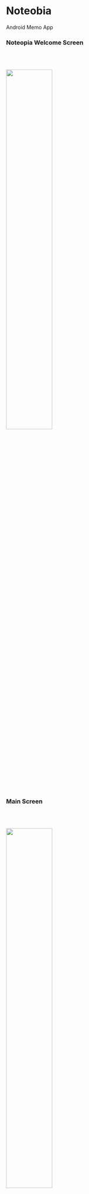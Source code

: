 # Noteobia
Android Memo App
<br/>
<h3>Noteopia Welcome Screen<h3/><br/><br/>
<img src="https://github.com/MU-SA/Noteopia/blob/master/Noteopia/extras/splash.png" height = "50%" width="50%">

<br/>
<h3>Main Screen<h3/><br/><br/>
<img src="https://github.com/MU-SA/Noteopia/blob/master/Noteopia/extras/main.png" height = "50%" width="50%">


<br/>
<h3>Add Note<h3/><br/><br/>
<h6>After clicking at "Add A New Note" button a popup window will show up!<h6/><br/>
<img src="https://github.com/MU-SA/Noteopia/blob/master/Noteopia/extras/addNote.png" height = "50%" width="50%">


<br/>
<h3>First Note Successfully added!<h3/><br/><br/>
<h6>All your notes are saved in a SQLite Database that is kept private and ssave, if you want to remove a note just swipe it to the right or to the left<h6/><br/>
<img src="https://github.com/MU-SA/Noteopia/blob/master/Noteopia/extras/Screenshot_2017-12-04-10-57-02.png" height = "50%" width="50%">


<br/>
<h3>Edit Notes<h3/><br/><br/>
<h6>You can edit any note by just clicking it!<h6/><br/>
<img src="https://github.com/MU-SA/Noteopia/blob/master/Noteopia/extras/edit.png" height = "50%" width="50%">

<br/>
<h3>Note head !?<h3/><br/><br/>
<h6>Very useful service that allows you to write any note while using your phone<h6/><br/>
<img src="https://github.com/MU-SA/Noteopia/blob/master/Noteopia/extras/opennotehead.png" height = "50%" width="50%">
<img src="https://github.com/MU-SA/Noteopia/blob/master/Noteopia/extras/opened.png" height = "50%" width="50%">
<img src="https://github.com/MU-SA/Noteopia/blob/master/Noteopia/extras/clicked.png" height = "50%" width="50%">
<img src = "https://github.com/MU-SA/Noteopia/blob/master/Noteopia/extras/Screenshot_2017-12-04-10-57-36.png" height = "50%" width = "50%">
